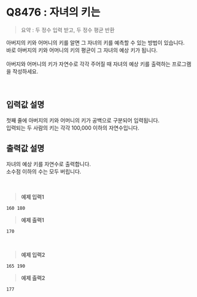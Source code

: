 # Q8476 : 자녀의 키는

> 요약 : 두 정수 입력 받고, 두 정수 평균 반환

아버지의 키와 어머니의 키를 알면 그 자녀의 키를 예측할 수 있는 방법이 있습니다. <br>
바로 아버지의 키와 어머니의 키의 평균이 그 자녀의 예상 키가 됩니다. <br>
<br>
아버지와 어머니의 키가 자연수로 각각 주어질 때 자녀의 예상 키를 출력하는 프로그램을 작성하세요. <br>
<br><br>

## 입력값 설명
첫째 줄에 아버지의 키와 어머니의 키가 공백으로 구분되어 입력됩니다.<br>
입력되는 두 사람의 키는 각각 100,000 이하의 자연수입니다.<br>


## 출력값 설명
자녀의 예상 키를 자연수로 출력합니다.<br>
소수점 이하의 수는 모두 버립니다.<br>
<br><br>

> **예제 입력1**
```
160 180
```

> **예제 출력1**
```
170
```
<br>

> **예제 입력2**
```
165 190
```

> **예제 출력2**
```
177
```